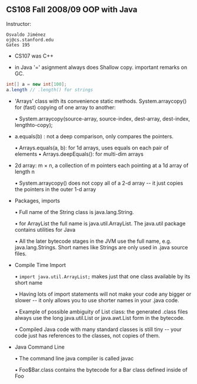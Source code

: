 ## CS108 Fall 2008/09 OOP with Java

Instructor:
    
    Osvaldo Jiménez
    oj@cs.stanford.edu
    Gates 195

- CS107 was C++

- in Java '=' asignment always does Shallow copy. important remarks on GC.

```java
int[] a = new int[100];
a.length // .length() for strings
```

- 'Arrays' class with its convenience static methods. System.arraycopy() for (fast) copying of one array to another:

  • System.arraycopy(source-array, source-index, dest-array, dest-index, lengthto-copy);

- a.equals(b) : not a deep comparison, only compares the pointers.

  • Arrays.equals(a, b): for 1d arrays, uses equals on each pair of elements
  • Arrays.deepEquals(): for multi-dim arrays

- 2d array: m $\times$ n, a collection of m pointers each pointing at a 1d array of length n

   • System.arraycopy() does not copy all of a 2-d array -- it just copies the pointers in the outer
1-d array

- Packages, imports

   • Full name of the
String class is java.lang.String.

   • for ArrayList the full name is java.util.ArrayList. The java.util package contains utilities for
Java

   • All the later bytecode stages in the JVM use the full name, e.g. java.lang.Strings. Short names like Strings are only used in .java source files.

- Compile Time Import

  • ```import java.util.ArrayList;``` makes just that one class available by its short name
  
  • Having lots of import statements will not make your code any bigger or slower -- it only allows you to use shorter names in your .java code.

  • Example of possible ambiguity of List class: the generated .class files always use the long java.util.List or java.awt.List form in the bytecode.

  • Compiled Java code with many standard classes is still tiny -- your code just has references to the classes, not copies of them.

- Java Command Line

   • The command line java compiler is called javac
   
   • Foo$Bar.class contains the bytecode for a Bar class defined inside of Foo
  
